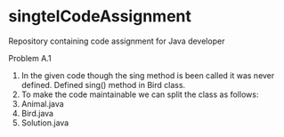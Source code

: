 # singtelCodeAssignment
Repository containing code assignment for Java developer

Problem A.1
1.	In the given code though the sing method is been called it was never defined. Defined sing() method in Bird class.
2. To make the code maintainable we can split the class as follows:
 1. Animal.java
 2. Bird.java
 3. Solution.java
 
